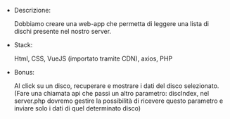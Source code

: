  - Descrizione:
  
   Dobbiamo creare una web-app che permetta di leggere una lista di dischi presente nel nostro server.
   
 - Stack:
  
   Html, CSS, VueJS (importato tramite CDN), axios, PHP

 - Bonus:
   
   Al click su un disco, recuperare e mostrare i dati del disco selezionato.
   (Fare una chiamata api che passi un altro parametro: discIndex, nel server.php dovremo gestire la possibilità di ricevere questo parametro e inviare solo i dati di quel determinato disco)
